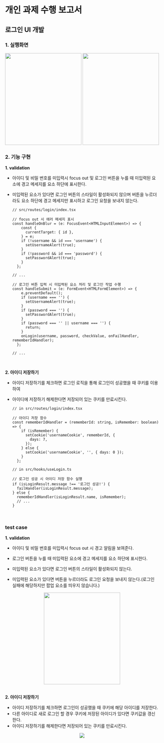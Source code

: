 # 개인 과제 수행 보고서

## 로그인 UI 개발

### 1. 실행화면 
<center class="half">
 <img src="https://user-images.githubusercontent.com/42796944/171108561-03e16201-71fa-4e51-a4f5-21f8c65329c1.png" style="display: inline-block; width: 250px; height: 300px;"> 
 <img src="https://user-images.githubusercontent.com/42796944/171108653-8bc93f2d-1ef5-4ce6-9e41-54e2fba79a79.png" style="display: inline-block; width: 250px; height: 300px;">
</center>

### 2. 기능 구현

 **1. validation**

- 아이디 및 비밀 번호를 미입력시 focus out 및 로그인 버튼을 누를 때 미입력된 요소에 경고 메세지를 요소 하단에 표시한다.
- 미입력된 요소가 있다면 로그인 버튼의 스타일이 활성화되지 않으며 버튼을 누르더라도 요소 하단에 경고 메세지만 표시하고 로그인 요청을 보내지 않는다.
    
    ```tsx
    // src/routes/login/index.tsx
    
    // focus out 시 에러 메세지 표시
    const handleOnBlur = (e: FocusEvent<HTMLInputElement>) => {
        const {
          currentTarget: { id },
        } = e;
        if (!username && id === 'username') {
          setUsernameAlert(true);
        }
        if (!password && id === 'password') {
          setPasswordAlert(true);
        }
      };
    
    // ...
    
    // 로그인 버튼 입력 시 미입력된 요소 처리 및 로그인 작업 수행
    const handleSubmit = (e: FormEvent<HTMLFormElement>) => {
        e.preventDefault();
        if (username === '') {
          setUsernameAlert(true);
        }
        if (password === '') {
          setPasswordAlert(true);
        }
        if (password === '' || username === '') {
          return;
        }
        onLogin(username, password, checkValue, onFailHandler, rememberIdHandler);
      };
    
    // ...
    ```
    <br>
    

**2. 아이디 저장하기**

- 아이디 저장하기를 체크하면 로그인 로직을 통해 로그인이 성공했을 때 쿠키를 이용하여 
- 아이디에 저장하기 해제한다면 저장되어 있는 쿠키를 만료시킨다.
    
    ```tsx
    // in src/routes/login/index.tsx
    
    // 아이디 저장 함수
    const rememberIdHandler = (rememberId: string, isRemember: boolean) => {
        if (isRemember) {
          setCookie('usernameCookie', rememberId, {
            days: 7,
          });
        } else {
          setCookie('usernameCookie', '', { days: 0 });
        }
      };
    ```
    
    ```tsx
    // in src/hooks/useLogin.ts
    
    // 로그인 성공 시 아이디 저장 함수 실행
    if (isLoginResult.message !== '로그인 성공!') {
      failHandler(isLoginResult.message);
    } else {
      rememberIdHandler(isLoginResult.name, isRemember);
      // ...		
    }
    ```
    <br>



### test case 

**1. validation**
- 아이디 및 비밀 번호를 미입력시 focus out 시 경고 알림을 보여준다.

- 로그인 버튼을 누를 때 미입력된 요소에 경고 메세지를 요소 하단에 표시한다.
- 미입력된 요소가 있다면 로그인 버튼의 스타일이 활성화되지 않는다.
- 미입력된 요소가 있다면 버튼을 누르더라도 로그인 요청을 보내지 않는다.(로그인 실패에 해당하지만 팝업 요소를 띄우지 않습니다.)

<center style="text-align:center;">
    <img src="https://user-images.githubusercontent.com/42796944/171116969-769cb009-bdd4-434e-9f5d-6a763f4ae8ba.gif" style="width:250px; height: 300px;"/>
</center>

<br>

**2. 아이디 저장하기**
- 아이디 저장하기를 체크하면 로그인이 성공했을 때 쿠키에 해당 아이디를 저장한다.
- 다른 아이디로 새로 로그인 할 경우 쿠키에 저장된 아이디가 있다면 쿠키값을 갱신한다.
- 아이디 저장하기를 해제한다면 저장되어 있는 쿠키를 만료시킨다.

<center style="text-align:center;">
    <img src="https://user-images.githubusercontent.com/42796944/171116918-1abf305e-ece7-4e22-b681-5d8cb53ebea1.gif" style="text-align:center;"/>
</center>

